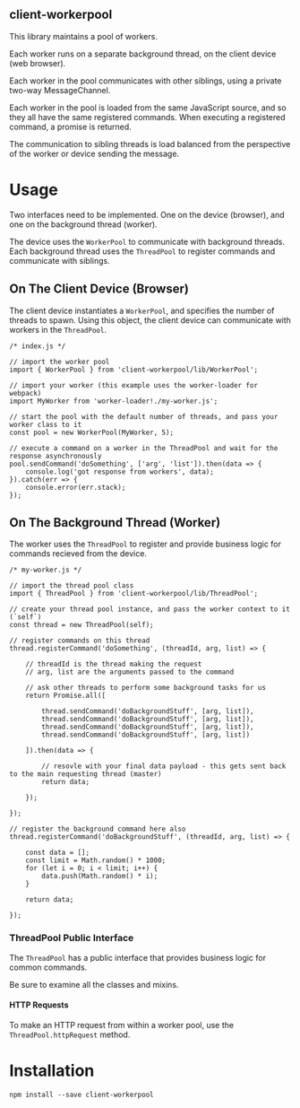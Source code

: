 client-workerpool
---------------------

This library maintains a pool of workers.

Each worker runs on a separate background thread, on the client device (web browser).

Each worker in the pool communicates with other siblings, using a private two-way MessageChannel. 

Each worker in the pool is loaded from the same JavaScript source, and so they all have the same registered commands. When executing a registered command, a promise is returned.

The communication to sibling threads is load balanced from the perspective of the worker or device sending the message.

# Usage

Two interfaces need to be implemented. One on the device (browser), and one on the background thread (worker).

The device uses the `WorkerPool` to communicate with background threads.  Each background thread uses the `ThreadPool` to register commands and communicate with siblings.

## On The Client Device (Browser)

The client device instantiates a `WorkerPool`, and specifies the number of threads to spawn. Using this object, the client device can communicate with workers in the `ThreadPool`.

```
/* index.js */

// import the worker pool 
import { WorkerPool } from 'client-workerpool/lib/WorkerPool';

// import your worker (this example uses the worker-loader for webpack)
import MyWorker from 'worker-loader!./my-worker.js';

// start the pool with the default number of threads, and pass your worker class to it
const pool = new WorkerPool(MyWorker, 5);

// execute a command on a worker in the ThreadPool and wait for the response asynchronously
pool.sendCommand('doSomething', ['arg', 'list']).then(data => {
    console.log('got response from workers', data);
}).catch(err => {
    console.error(err.stack);
});
```

## On The Background Thread (Worker)

The worker uses the `ThreadPool` to register and provide business logic for commands recieved from the device.

```
/* my-worker.js */

// import the thread pool class
import { ThreadPool } from 'client-workerpool/lib/ThreadPool';

// create your thread pool instance, and pass the worker context to it (`self`)
const thread = new ThreadPool(self);

// register commands on this thread
thread.registerCommand('doSomething', (threadId, arg, list) => {

    // threadId is the thread making the request
    // arg, list are the arguments passed to the command
    
    // ask other threads to perform some background tasks for us
    return Promise.all([
        
        thread.sendCommand('doBackgroundStuff', [arg, list]),
        thread.sendCommand('doBackgroundStuff', [arg, list]),
        thread.sendCommand('doBackgroundStuff', [arg, list]),
        thread.sendCommand('doBackgroundStuff', [arg, list])
        
    ]).then(data => { 
        
        // resovle with your final data payload - this gets sent back to the main requesting thread (master)
        return data;
        
    });
    
});

// register the background command here also
thread.registerCommand('doBackgroundStuff', (threadId, arg, list) => {

    const data = [];
    const limit = Math.random() * 1000;
    for (let i = 0; i < limit; i++) {
        data.push(Math.random() * i);
    }
    
    return data;

});

```

### ThreadPool Public Interface

The `ThreadPool` has a public interface that provides business logic for common commands. 

Be sure to examine all the classes and mixins.

#### HTTP Requests

To make an HTTP request from within a worker pool, use the `ThreadPool.httpRequest` method.

# Installation

`npm install --save client-workerpool`

